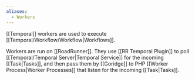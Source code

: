 ```yaml
---
aliases:
  - Workers
---
```

[[Temporal]] workers are used to execute [[Temporal/Workflow/Workflow|Workflows]].

Workers are run on [[RoadRunner]]. They use [[RR Temporal Plugin]] to poll [[Temporal/Temporal Server|Temporal Service]] for the incoming [[Task|Tasks]], and then pass them by [[Goridge]] to PHP [[Worker Process|Worker Processes]] that listen for the incoming [[Task|Tasks]].
